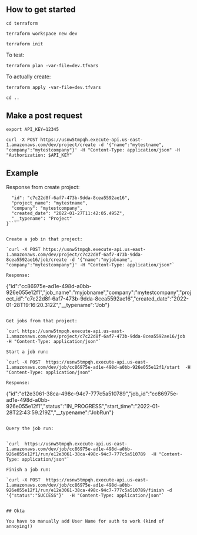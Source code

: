 ## How to get started
`cd terraform`

`terraform workspace new dev`

`terraform init`

To test:

`terraform plan -var-file=dev.tfvars`

To actually create:

`terraform apply -var-file=dev.tfvars`

`cd ..`



## Make a post request

`export API_KEY=12345`

`curl -X POST https://usnw5tmpqh.execute-api.us-east-1.amazonaws.com/dev/project/create -d '{"name":"mytestname", "company":"mytestcompany"}' -H "Content-Type: application/json" -H "Authorization: $API_KEY"`

## Example

Response from create project:

```{
  "id": "c7c22d8f-6af7-473b-9dda-8cea5592ae16",
  "project_name": "mytestname",
  "company": "mytestcompany",
  "created_date": "2022-01-27T11:42:05.495Z",
  "__typename": "Project"
}```


Create a job in that project:

`curl -X POST https://usnw5tmpqh.execute-api.us-east-1.amazonaws.com/dev/project/c7c22d8f-6af7-473b-9dda-8cea5592ae16/job/create -d '{"name":"myjobname", "company":"mytestcompany"}' -H "Content-Type: application/json"`

Response:

```
{"id":"cc86975e-ad1e-498d-a0bb-926e055e12f1","job_name":"myjobname","company":"mytestcompany","project_id":"c7c22d8f-6af7-473b-9dda-8cea5592ae16","created_date":"2022-01-28T19:16:20.312Z","__typename":"Job"}
```

Get jobs from that project:

`curl https://usnw5tmpqh.execute-api.us-east-1.amazonaws.com/dev/project/c7c22d8f-6af7-473b-9dda-8cea5592ae16/job  -H "Content-Type: application/json"`

Start a job run:

`curl -X POST  https://usnw5tmpqh.execute-api.us-east-1.amazonaws.com/dev/job/cc86975e-ad1e-498d-a0bb-926e055e12f1/start  -H "Content-Type: application/json"`

Response:

```
{"id":"e12e3061-38ca-498c-94c7-777c5a510789","job_id":"cc86975e-ad1e-498d-a0bb-926e055e12f1","status":"IN_PROGRESS","start_time":"2022-01-28T22:43:59.219Z","__typename":"JobRun"}

```

Query the job run:


`curl  https://usnw5tmpqh.execute-api.us-east-1.amazonaws.com/dev/job/cc86975e-ad1e-498d-a0bb-926e055e12f1/run/e12e3061-38ca-498c-94c7-777c5a510789  -H "Content-Type: application/json"`

Finish a job run:

`curl -X POST  https://usnw5tmpqh.execute-api.us-east-1.amazonaws.com/dev/job/cc86975e-ad1e-498d-a0bb-926e055e12f1/run/e12e3061-38ca-498c-94c7-777c5a510789/finish -d '{"status":"SUCCESS"}'  -H "Content-Type: application/json"`


## Okta

You have to manually add User Name for auth to work (kind of annoying!)
